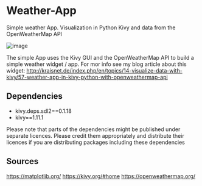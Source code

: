 # Weather-App
Simple weather App. Visualization in Python Kivy and data from the OpenWeatherMap API

![image](https://user-images.githubusercontent.com/62139258/122603456-a5b7c500-d074-11eb-834e-aa9c620f258f.png)

The simple App uses the Kivy GUI and the OpenWeatherMap API to build a simple weather widget / app.
For mor info see my blog article about this widget: http://kraisnet.de/index.php/en/topics/14-visualize-data-with-kivy/57-weather-app-in-kivy-python-with-openweathermap-api

## Dependencies
* kivy.deps.sdl2==0.1.18
* kivy==1.11.1

Please note that parts of the dependencies might be published under separate licences. Please credit them appropriately and distribute their licences if you are distributing packages including these dependencies

## Sources
https://matplotlib.org/
https://kivy.org/#home
https://openweathermap.org/
